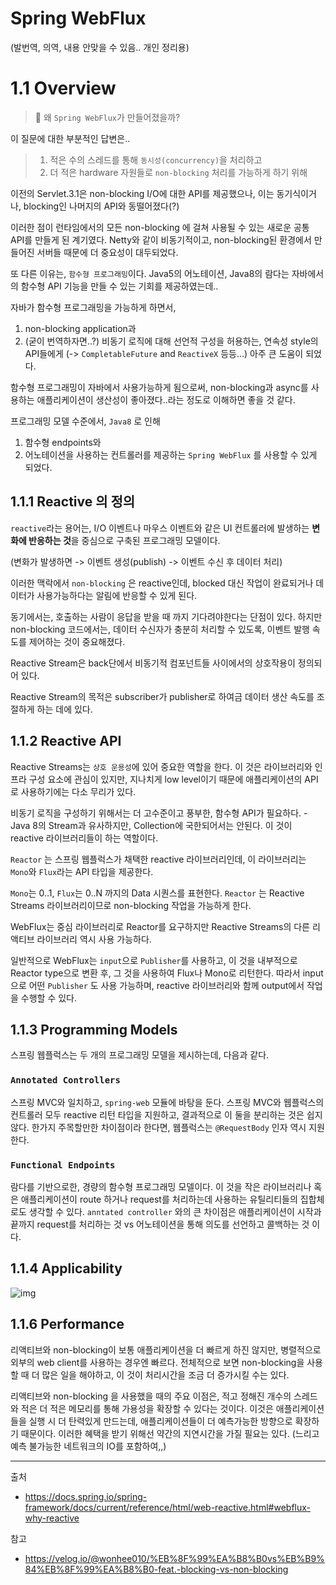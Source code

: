 # Spring WebFlux
(발번역, 의역, 내용 안맞을 수 있음.. 개인 정리용)
# 1.1 Overview
> 🤔 왜 `Spring WebFlux`가 만들어졌을까?

이 질문에 대한 부분적인 답변은..
> 1. 적은 수의 스레드를 통해 `동시성(concurrency)`을 처리하고
> 2. 더 적은 hardware 자원들로 `non-blocking` 처리를 가능하게 하기 위해

이전의 Servlet.3.1은 non-blocking I/O에 대한 API를 제공했으나, 이는 
동기식이거나, blocking인 나머지의 API와 동떨어졌다(?)

이러한 점이 런타임에서의 모든 non-blocking 에 걸쳐 사용될 수 있는 새로운 공통 API를 만들게 된 계기였다. Netty와 같이 비동기적이고, non-blocking된 환경에서 만들어진 서버들 때문에 더 중요성이 대두되었다.

또 다른 이유는, `함수형 프로그래밍`이다. 
Java5의 어노테이션, Java8의 람다는 자바에서의 함수형 API 기능을 만들 수 있는 기회를 제공하였는데..

자바가 함수형 프로그래밍을 가능하게 하면서,
1. non-blocking application과
2. (굳이 번역하자면..?) 비동기 로직에 대해 선언적 구성을 허용하는, 연속성 style의 API들에게 (-> `CompletableFuture` and `ReactiveX` 등등...)
아주 큰 도움이 되었다.

함수형 프로그래밍이 자바에서 사용가능하게 됨으로써, non-blocking과 async를 사용하는 애플리케이션이 생산성이 좋아졌다..라는 정도로 이해하면 좋을 것 같다.

프로그래밍 모델 수준에서, `Java8` 로 인해

1. 함수형 endpoints와
2. 어노테이션을 사용하는 컨트롤러를
제공하는 `Spring WebFlux` 를 사용할 수 있게 되었다.

## 1.1.1 Reactive 의 정의

`reactive`라는 용어는, I/O 이벤트나 마우스 이벤트와 같은 UI 컨트롤러에 발생하는 **변화에 반응하는 것**을 중심으로 구축된 프로그래밍 모델이다. 

(변화가 발생하면 -> 이벤트 생성(publish) -> 이벤트 수신 후 데이터 처리)

이러한 맥락에서 `non-blocking` 은 reactive인데, blocked 대신 작업이 완료되거나 데이터가 사용가능하다는 알림에 반응할 수 있게 된다. 

동기에서는, 호출하는 사람이 응답을 받을 때 까지 기다려야한다는 단점이 있다. 하지만 non-blocking 코드에서는, 데이터 수신자가 충분히 처리할 수 있도록, 이벤트 발행 속도를 제어하는 것이 중요해졌다.

Reactive Stream은 back단에서 비동기적 컴포넌트들 사이에서의 상호작용이 정의되어 있다. 

Reactive Stream의 목적은 subscriber가 publisher로 하여금 데이터 생산 속도를 조절하게 하는 데에 있다.

## 1.1.2 Reactive API
Reactive Streams는 `상호 운용성`에 있어 중요한 역할을 한다. 이 것은 라이브러리와 인프라 구성 요소에 관심이 있지만, 지나치게 low level이기 때문에 애플리케이션의 API로 사용하기에는 다소 무리가 있다. 

비동기 로직을 구성하기 위해서는 더 고수준이고 풍부한, 함수형 API가 필요하다. - Java 8의 Stream과 유사하지만, Collection에 국한되어서는 안된다. 이 것이 reactive 라이브러리들이 하는 역할이다.

`Reactor` 는 스프링 웹플럭스가 채택한 reactive 라이브러리인데, 이 라이브러리는 `Mono`와 `Flux`라는 API 타입을 제공한다. 

`Mono`는 0..1, `Flux`는 0..N 까지의 Data 시퀀스를 표현한다. `Reactor` 는 Reactive Streams 라이브러리이므로 non-blocking 작업을 가능하게 한다.

WebFlux는 중심 라이브러리로 Reactor를 요구하지만 Reactive Streams의 다른 리액티브 라이브러리 역시 사용 가능하다. 

일반적으로 WebFlux는 `input`으로 `Publisher`를 사용하고, 이 것을 내부적으로 Reactor type으로 변환 후, 그 것을 사용하여 Flux나 Mono로 리턴한다. 따라서 input으로 어떤 `Publisher` 도 사용 가능하며, reactive 라이브러리와 함께 output에서 작업을 수행할 수 있다.

## 1.1.3 Programming Models
스프링 웹플럭스는 두 개의 프로그래밍 모델을 제시하는데, 다음과 같다.
### `Annotated Controllers`
스프링 MVC와 일치하고, `spring-web` 모듈에 바탕을 둔다. 스프링 MVC와 웹플럭스의 컨트롤러 모두 reactive 리턴 타입을 지원하고, 결과적으로 이 둘을 분리하는 것은 쉽지않다. 한가지 주목할만한 차이점이라 한다면, 웹플럭스는 `@RequestBody` 인자 역시 지원한다.

### `Functional Endpoints`
람다를 기반으로한, 경량의 함수형 프로그래밍 모델이다. 이 것을 작은 라이브러리나 혹은 애플리케이션이 route 하거나 request를 처리하는데 사용하는 유틸리티들의 집합체로도 생각할 수 있다. `anntated controller` 와의 큰 차이점은 애플리케이션이 시작과 끝까지 request를 처리하는 것 vs 어노테이션을 통해 의도를 선언하고 콜백하는 것 이다.

## 1.1.4 Applicability
![img](https://docs.spring.io/spring-framework/docs/current/reference/html/images/spring-mvc-and-webflux-venn.png)

## 1.1.6 Performance
리액티브와 non-blocking이 보통 애플리케이션을 더 빠르게 하진 않지만, 병렬적으로 외부의 web client를 사용하는 경우엔 빠르다. 전체적으로 보면 non-blocking을 사용할 때 더 많은 일을 해야하고, 이 것이 처리시간을 조금 더 증가시킬 수는 있다.

리액티브와 non-blocking 을 사용했을 때의 주요 이점은, 적고 정해진 개수의 스레드와 적은 더 적은 메모리를 통해 가용성을 확장할 수 있다는 것이다. 이것은 애플리케이션들을 실행 시 더 탄력있게 만드는데, 애플리케이션들이 더 예측가능한 방향으로 확장하기 때문이다. 이러한 혜택을 받기 위해선 약간의 지연시간을 가질 필요는 있다. (느리고 예측 불가능한 네트워크의 IO를 포함하여,,)




---------
출처

- https://docs.spring.io/spring-framework/docs/current/reference/html/web-reactive.html#webflux-why-reactive

참고
- https://velog.io/@wonhee010/%EB%8F%99%EA%B8%B0vs%EB%B9%84%EB%8F%99%EA%B8%B0-feat.-blocking-vs-non-blocking